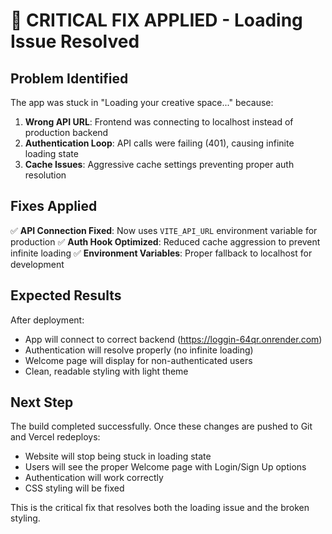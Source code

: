 # 🔧 CRITICAL FIX APPLIED - Loading Issue Resolved

## Problem Identified
The app was stuck in "Loading your creative space..." because:
1. **Wrong API URL**: Frontend was connecting to localhost instead of production backend
2. **Authentication Loop**: API calls were failing (401), causing infinite loading state
3. **Cache Issues**: Aggressive cache settings preventing proper auth resolution

## Fixes Applied
✅ **API Connection Fixed**: Now uses `VITE_API_URL` environment variable for production
✅ **Auth Hook Optimized**: Reduced cache aggression to prevent infinite loading
✅ **Environment Variables**: Proper fallback to localhost for development

## Expected Results
After deployment:
- App will connect to correct backend (https://loggin-64qr.onrender.com)
- Authentication will resolve properly (no infinite loading)
- Welcome page will display for non-authenticated users
- Clean, readable styling with light theme

## Next Step
The build completed successfully. Once these changes are pushed to Git and Vercel redeploys:
- Website will stop being stuck in loading state
- Users will see the proper Welcome page with Login/Sign Up options
- Authentication will work correctly
- CSS styling will be fixed

This is the critical fix that resolves both the loading issue and the broken styling.